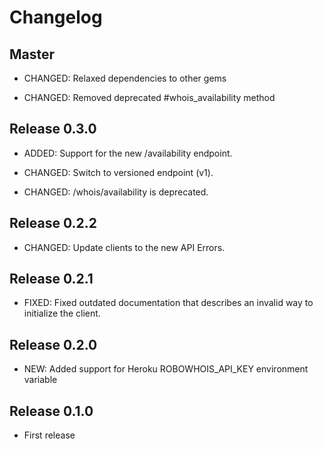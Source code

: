 # Changelog


## Master

* CHANGED: Relaxed dependencies to other gems

* CHANGED: Removed deprecated #whois_availability method


## Release 0.3.0

* ADDED: Support for the new /availability endpoint.

* CHANGED: Switch to versioned endpoint (v1).

* CHANGED: /whois/availability is deprecated.


## Release 0.2.2

* CHANGED: Update clients to the new API Errors.


## Release 0.2.1

* FIXED: Fixed outdated documentation that describes an invalid way to initialize the client.


## Release 0.2.0

* NEW: Added support for Heroku ROBOWHOIS_API_KEY environment variable


## Release 0.1.0

* First release
